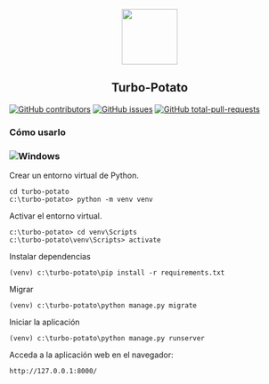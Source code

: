 
<p align="center">
 <kbd>
  <img src="https://user-images.githubusercontent.com/33908299/158191854-45c2fef1-0d19-482a-b539-f3abcd4d14fe.png" width="100" />
 </kbd>
 <h2 align="center">Turbo-Potato</h2>
</p>


 [![GitHub contributors](https://badgen.net/github/contributors/toviaferna/turbo-potato)](https://GitHub.com/toviaferna/turbo-potato/graphs/contributors/) [![GitHub issues](https://badgen.net/github/issues/toviaferna/turbo-potato/)](https://GitHub.com/toviaferna/turbo-potato/issues/) [![GitHub total-pull-requests](https://badgen.net/github/prs/toviaferna/turbo-potato/)](https://GitHub.com/toviaferna/turbo-potato/pull/)

### Cómo usarlo
### ![Windows](https://img.shields.io/badge/Windows-0078D6?style=for-the-badge&logo=windows&logoColor=white)
Crear un entorno virtual de Python.
```
cd turbo-potato
c:\turbo-potato> python -m venv venv
```
Activar el entorno virtual.
```
c:\turbo-potato> cd venv\Scripts
c:\turbo-potato\venv\Scripts> activate
```
Instalar dependencias
```
(venv) c:\turbo-potato\pip install -r requirements.txt
```
Migrar
```
(venv) c:\turbo-potato\python manage.py migrate
```
Iniciar la aplicación
```
(venv) c:\turbo-potato\python manage.py runserver
```
Acceda a la aplicación web en el navegador:
```
http://127.0.0.1:8000/
```

